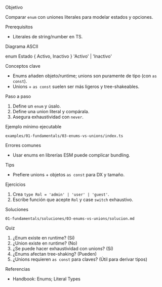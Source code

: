 Objetivo

Comparar `enum` con uniones literales para modelar estados y opciones.

Prerequisitos

- Literales de string/number en TS.

Diagrama ASCII

enum Estado { Activo, Inactivo }
'Activo' | 'Inactivo'

Conceptos clave

- Enums añaden objeto/runtime; unions son puramente de tipo (con `as const`).
- Unions + `as const` suelen ser más ligeros y tree-shakeables.

Paso a paso

1) Define un `enum` y úsalo.
2) Define una union literal y compárala.
3) Asegura exhaustividad con `never`.

Ejemplo mínimo ejecutable

`examples/01-fundamentals/03-enums-vs-unions/index.ts`

Errores comunes

- Usar enums en librerías ESM puede complicar bundling.

Tips

- Prefiere unions + objetos `as const` para DX y tamaño.

Ejercicios

1) Crea `type Rol = 'admin' | 'user' | 'guest'`.
2) Escribe función que acepte `Rol` y case `switch` exhaustivo.

Soluciones

`01-fundamentals/soluciones/03-enums-vs-unions/solucion.md`

Quiz

1) ¿Enum existe en runtime? (Sí)
2) ¿Union existe en runtime? (No)
3) ¿Se puede hacer exhaustividad con unions? (Sí)
4) ¿Enums afectan tree-shaking? (Pueden)
5) ¿Unions requieren `as const` para claves? (Útil para derivar tipos)

Referencias

- Handbook: Enums; Literal Types
